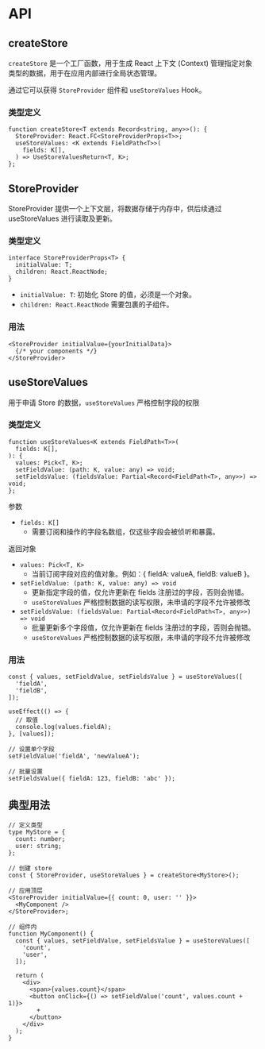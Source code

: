 # API

## createStore

`createStore` 是一个工厂函数，用于生成 React 上下文 (Context) 管理指定对象类型的数据，用于在应用内部进行全局状态管理。

通过它可以获得 `StoreProvider` 组件和 `useStoreValues` Hook。

### 类型定义

```tsx | pure
function createStore<T extends Record<string, any>>(): {
  StoreProvider: React.FC<StoreProviderProps<T>>;
  useStoreValues: <K extends FieldPath<T>>(
    fields: K[],
  ) => UseStoreValuesReturn<T, K>;
};
```

## StoreProvider

StoreProvider 提供一个上下文层，将数据存储于内存中，供后续通过 useStoreValues 进行读取及更新。

### 类型定义

```tsx | pure
interface StoreProviderProps<T> {
  initialValue: T;
  children: React.ReactNode;
}
```

- `initialValue: T`: 初始化 Store 的值，必须是一个对象。
- `children: React.ReactNode` 需要包裹的子组件。

### 用法

```tsx | pure
<StoreProvider initialValue={yourInitialData}>
  {/* your components */}
</StoreProvider>
```

## useStoreValues

用于申请 Store 的数据，`useStoreValues` 严格控制字段的权限

### 类型定义

```tsx | pure
function useStoreValues<K extends FieldPath<T>>(
  fields: K[],
): {
  values: Pick<T, K>;
  setFieldValue: (path: K, value: any) => void;
  setFieldsValue: (fieldsValue: Partial<Record<FieldPath<T>, any>>) => void;
};
```

参数

- `fields: K[]`
  - 需要订阅和操作的字段名数组，仅这些字段会被侦听和暴露。

返回对象

- `values: Pick<T, K>`
  - 当前订阅字段对应的值对象。例如：{ fieldA: valueA, fieldB: valueB }。
- `setFieldValue: (path: K, value: any) => void`
  - 更新指定字段的值，仅允许更新在 fields 注册过的字段，否则会抛错。
  - `useStoreValues` 严格控制数据的读写权限，未申请的字段不允许被修改
- `setFieldsValue: (fieldsValue: Partial<Record<FieldPath<T>, any>>) => void`
  - 批量更新多个字段值，仅允许更新在 fields 注册过的字段，否则会抛错。
  - `useStoreValues` 严格控制数据的读写权限，未申请的字段不允许被修改

### 用法

```tsx | pure
const { values, setFieldValue, setFieldsValue } = useStoreValues([
  'fieldA',
  'fieldB',
]);

useEffect(() => {
  // 取值
  console.log(values.fieldA);
}, [values]);

// 设置单个字段
setFieldValue('fieldA', 'newValueA');

// 批量设置
setFieldsValue({ fieldA: 123, fieldB: 'abc' });
```

## 典型用法

```tsx | pure
// 定义类型
type MyStore = {
  count: number;
  user: string;
};

// 创建 store
const { StoreProvider, useStoreValues } = createStore<MyStore>();

// 应用顶层
<StoreProvider initialValue={{ count: 0, user: '' }}>
  <MyComponent />
</StoreProvider>;

// 组件内
function MyComponent() {
  const { values, setFieldValue, setFieldsValue } = useStoreValues([
    'count',
    'user',
  ]);

  return (
    <div>
      <span>{values.count}</span>
      <button onClick={() => setFieldValue('count', values.count + 1)}>
        +
      </button>
    </div>
  );
}
```

